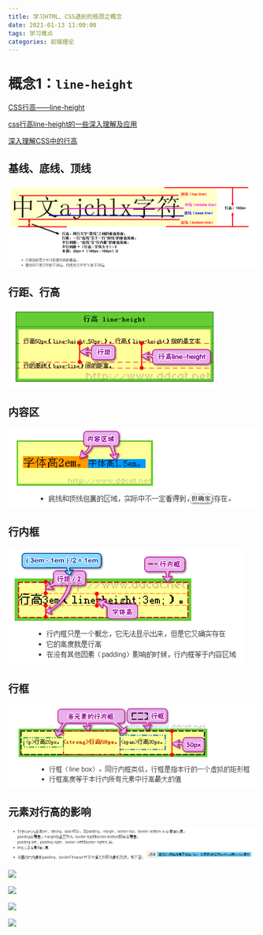 ```yaml
---
title: 学习HTML、CSS遇到的瓶颈之概念
date: 2021-01-13 11:00:00
tags: 学习难点
categories: 前端理论
---
```


# 概念1：`line-height`

[CSS行高——line-height](https://www.cnblogs.com/dolphinX/p/3236686.html)

[css行高line-height的一些深入理解及应用](https://www.zhangxinxu.com/wordpress/2009/11/css%e8%a1%8c%e9%ab%98line-height%e7%9a%84%e4%b8%80%e4%ba%9b%e6%b7%b1%e5%85%a5%e7%90%86%e8%a7%a3%e5%8f%8a%e5%ba%94%e7%94%a8/)

[深入理解CSS中的行高](https://www.cnblogs.com/rainman/archive/2011/08/05/2128068.html)

## 基线、底线、顶线

![](学习HTML、CSS遇到的瓶颈之概念/01.png)

##  行距、行高

![](学习HTML、CSS遇到的瓶颈之概念/02.png)

## 内容区

![](学习HTML、CSS遇到的瓶颈之概念/03.png)

## 行内框

![](学习HTML、CSS遇到的瓶颈之概念/04.png)

## 行框

![](学习HTML、CSS遇到的瓶颈之概念/05.png)

## 元素对行高的影响

![](学习HTML、CSS遇到的瓶颈之概念/06.png)

![](学习HTML、CSS遇到的瓶颈之概念/07.png)

![](学习HTML、CSS遇到的瓶颈之概念/08.png)

![](学习HTML、CSS遇到的瓶颈之概念/09.png)

![](学习HTML、CSS遇到的瓶颈之概念/10.png)